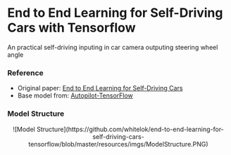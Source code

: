 # End to End Learning for Self-Driving Cars with Tensorflow
An practical self-driving inputing in car camera outputing steering wheel angle

### Reference

 - Original paper: [End to End Learning for Self-Driving Cars](https://arxiv.org/pdf/1604.07316.pdf)
 - Base model from: [Autopilot-TensorFlow](https://github.com/SullyChen/Autopilot-TensorFlow)


### Model Structure
<div  align="center">     
 ![Model Structure](https://github.com/whitelok/end-to-end-learning-for-self-driving-cars-tensorflow/blob/master/resources/imgs/ModelStructure.PNG)
</div>
